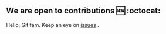 ## We are open to contributions :new: :octocat:
Hello, Git fam.
Keep an eye on [issues](https://github.com/ucalyptus/dirac-dev/issues) .
